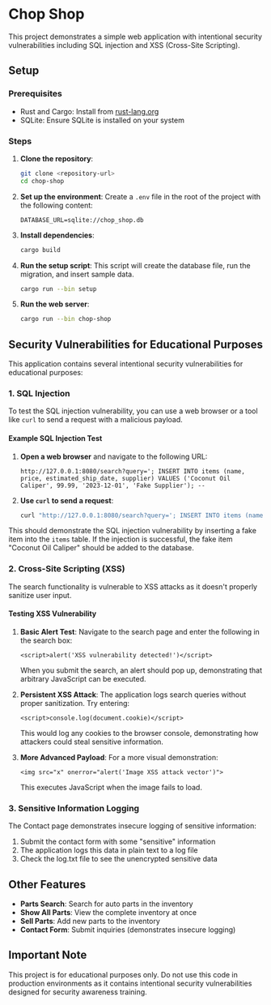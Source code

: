 # Chop Shop

This project demonstrates a simple web application with intentional security vulnerabilities including SQL injection and XSS (Cross-Site Scripting).

## Setup

### Prerequisites

- Rust and Cargo: Install from [rust-lang.org](https://www.rust-lang.org/)
- SQLite: Ensure SQLite is installed on your system

### Steps

1. **Clone the repository**:
   ```sh
   git clone <repository-url>
   cd chop-shop
   ```

2. **Set up the environment**:
   Create a `.env` file in the root of the project with the following content:
   ```plaintext
   DATABASE_URL=sqlite://chop_shop.db
   ```

3. **Install dependencies**:
   ```sh
   cargo build
   ```

4. **Run the setup script**:
   This script will create the database file, run the migration, and insert sample data.
   ```sh
   cargo run --bin setup
   ```

5. **Run the web server**:
   ```sh
   cargo run --bin chop-shop
   ```

## Security Vulnerabilities for Educational Purposes

This application contains several intentional security vulnerabilities for educational purposes:

### 1. SQL Injection

To test the SQL injection vulnerability, you can use a web browser or a tool like `curl` to send a request with a malicious payload.

#### Example SQL Injection Test

1. **Open a web browser** and navigate to the following URL:
   ```
   http://127.0.0.1:8080/search?query='; INSERT INTO items (name, price, estimated_ship_date, supplier) VALUES ('Coconut Oil Caliper', 99.99, '2023-12-01', 'Fake Supplier'); --
   ```

2. **Use `curl` to send a request**:
   ```sh
   curl "http://127.0.0.1:8080/search?query='; INSERT INTO items (name, price, estimated_ship_date, supplier) VALUES ('Coconut Oil Caliper', 99.99, '2023-12-01', 'Fake Supplier'); --"
   ```

This should demonstrate the SQL injection vulnerability by inserting a fake item into the `items` table. If the injection is successful, the fake item "Coconut Oil Caliper" should be added to the database.

### 2. Cross-Site Scripting (XSS)

The search functionality is vulnerable to XSS attacks as it doesn't properly sanitize user input.

#### Testing XSS Vulnerability

1. **Basic Alert Test**:
   Navigate to the search page and enter the following in the search box:
   ```
   <script>alert('XSS vulnerability detected!')</script>
   ```
   When you submit the search, an alert should pop up, demonstrating that arbitrary JavaScript can be executed.

2. **Persistent XSS Attack**:
   The application logs search queries without proper sanitization. Try entering:
   ```
   <script>console.log(document.cookie)</script>
   ```
   This would log any cookies to the browser console, demonstrating how attackers could steal sensitive information.

3. **More Advanced Payload**:
   For a more visual demonstration:
   ```
   <img src="x" onerror="alert('Image XSS attack vector')">
   ```
   This executes JavaScript when the image fails to load.

### 3. Sensitive Information Logging

The Contact page demonstrates insecure logging of sensitive information:

1. Submit the contact form with some "sensitive" information
2. The application logs this data in plain text to a log file
3. Check the log.txt file to see the unencrypted sensitive data

## Other Features

- **Parts Search**: Search for auto parts in the inventory
- **Show All Parts**: View the complete inventory at once
- **Sell Parts**: Add new parts to the inventory
- **Contact Form**: Submit inquiries (demonstrates insecure logging)

## Important Note

This project is for educational purposes only. Do not use this code in production environments as it contains intentional security vulnerabilities designed for security awareness training.
